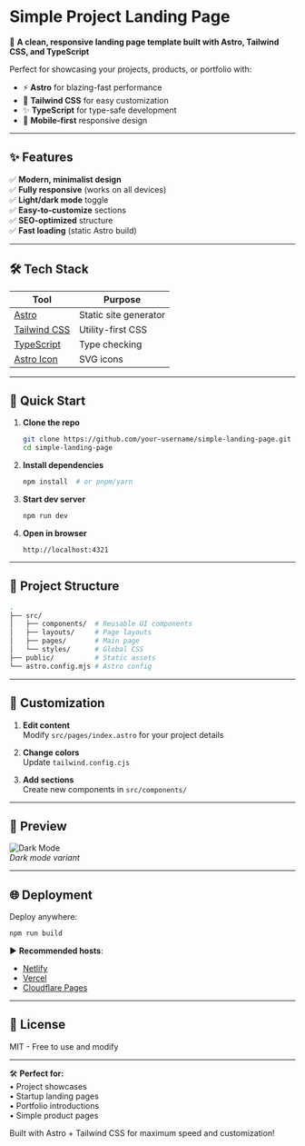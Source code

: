 # **Simple Project Landing Page**  

🚀 **A clean, responsive landing page template built with Astro, Tailwind CSS, and TypeScript**  

Perfect for showcasing your projects, products, or portfolio with:  
- ⚡ **Astro** for blazing-fast performance  
- 🎨 **Tailwind CSS** for easy customization  
- ✨ **TypeScript** for type-safe development  
- 📱 **Mobile-first** responsive design  

---

## **✨ Features**  

✅ **Modern, minimalist design**  
✅ **Fully responsive** (works on all devices)  
✅ **Light/dark mode** toggle  
✅ **Easy-to-customize** sections  
✅ **SEO-optimized** structure  
✅ **Fast loading** (static Astro build)  

---

## **🛠 Tech Stack**  

| **Tool** | **Purpose** |  
|----------|------------|  
| [Astro](https://astro.build) | Static site generator |  
| [Tailwind CSS](https://tailwindcss.com) | Utility-first CSS |  
| [TypeScript](https://www.typescriptlang.org) | Type checking |  
| [Astro Icon](https://github.com/natemoo-re/astro-icon) | SVG icons |  

---

## **🚀 Quick Start**  

1. **Clone the repo**  
   ```bash
   git clone https://github.com/your-username/simple-landing-page.git
   cd simple-landing-page
   ```

2. **Install dependencies**  
   ```bash
   npm install  # or pnpm/yarn
   ```

3. **Start dev server**  
   ```bash
   npm run dev
   ```

4. **Open in browser**  
   ```
   http://localhost:4321
   ```

---

## **📂 Project Structure**  

```bash
.
├── src/
│   ├── components/  # Reusable UI components
│   ├── layouts/     # Page layouts
│   ├── pages/       # Main page
│   └── styles/      # Global CSS
├── public/          # Static assets
└── astro.config.mjs # Astro config
```

---

## **🎨 Customization**  

1. **Edit content**  
   Modify `src/pages/index.astro` for your project details  

2. **Change colors**  
   Update `tailwind.config.cjs`  

3. **Add sections**  
   Create new components in `src/components/`  

---

## **📸 Preview**  

![Dark Mode](https://i.postimg.cc/...)  
*Dark mode variant*  

---

## **🌐 Deployment**  

Deploy anywhere:  
```bash
npm run build
```  
▶ **Recommended hosts**:  
- [Netlify](https://netlify.com)  
- [Vercel](https://vercel.com)  
- [Cloudflare Pages](https://pages.cloudflare.com)  

---

## **📜 License**  
MIT - Free to use and modify  

---

🛠 **Perfect for:**  
• Project showcases  
• Startup landing pages  
• Portfolio introductions  
• Simple product pages  

Built with Astro + Tailwind CSS for maximum speed and customization!

